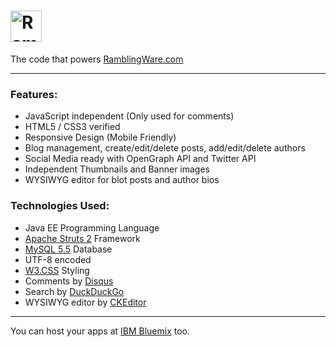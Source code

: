 # <img src="https://www.ramblingware.com/img/logo-medium.png" height="50px" alt="RamblingWare" title="RamblingWare Logo">

The code that powers [RamblingWare.com](https://www.ramblingware.com)

---

### Features:

- JavaScript independent (Only used for comments)
- HTML5 / CSS3 verified
- Responsive Design (Mobile Friendly)
- Blog management, create/edit/delete posts, add/edit/delete authors
- Social Media ready with OpenGraph API and Twitter API
- Independent Thumbnails and Banner images
- WYSIWYG editor for blot posts and author bios

### Technologies Used:
- Java EE Programming Language
- [Apache Struts 2](https://struts.apache.org/) Framework
- [MySQL 5.5](https://www.mysql.com/) Database
- UTF-8 encoded
- [W3.CSS](http://www.w3schools.com/css/) Styling
- Comments by [Disqus](https://disqus.com/)
- Search by [DuckDuckGo](https://duckduckgo.com)
- WYSIWYG editor by [CKEditor](http://ckeditor.com/download)

---

You can host your apps at [IBM Bluemix](http://bluemix.net) too.
